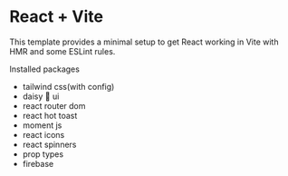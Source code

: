 # React + Vite

This template provides a minimal setup to get React working in Vite with HMR and some ESLint rules.

Installed packages

- tailwind css(with config)
- daisy 🌼 ui
- react router dom
- react hot toast
- moment js
- react icons
- react spinners
- prop types
- firebase
